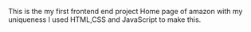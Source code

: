 This is the my first frontend end project Home page of amazon with my uniqueness
I used HTML,CSS and JavaScript to make this.
